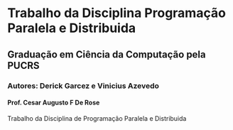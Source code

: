 # Trabalho da Disciplina Programação Paralela e Distribuida
## Graduação em Ciência da Computação pela PUCRS
### Autores: Derick Garcez e Vinicius Azevedo
#### Prof. Cesar Augusto F De Rose

Trabalho da Disciplina de Programação Paralela e Distribuida

